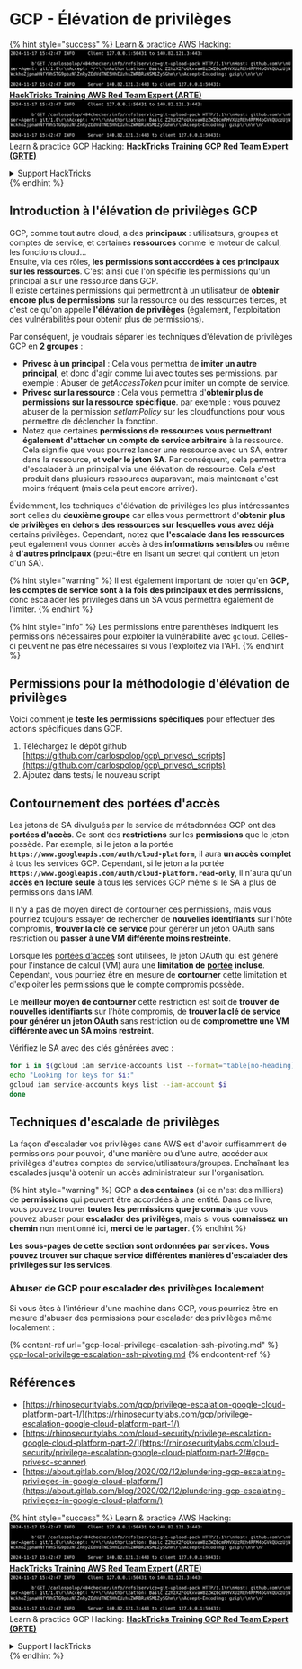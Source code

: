 # GCP - Élévation de privilèges

{% hint style="success" %}
Learn & practice AWS Hacking:<img src="../../../.gitbook/assets/image (1).png" alt="" data-size="line">[**HackTricks Training AWS Red Team Expert (ARTE)**](https://training.hacktricks.xyz/courses/arte)<img src="../../../.gitbook/assets/image (1).png" alt="" data-size="line">\
Learn & practice GCP Hacking: <img src="../../../.gitbook/assets/image (2).png" alt="" data-size="line">[**HackTricks Training GCP Red Team Expert (GRTE)**<img src="../../../.gitbook/assets/image (2).png" alt="" data-size="line">](https://training.hacktricks.xyz/courses/grte)

<details>

<summary>Support HackTricks</summary>

* Check the [**subscription plans**](https://github.com/sponsors/carlospolop)!
* **Join the** 💬 [**Discord group**](https://discord.gg/hRep4RUj7f) or the [**telegram group**](https://t.me/peass) or **follow** us on **Twitter** 🐦 [**@hacktricks\_live**](https://twitter.com/hacktricks\_live)**.**
* **Share hacking tricks by submitting PRs to the** [**HackTricks**](https://github.com/carlospolop/hacktricks) and [**HackTricks Cloud**](https://github.com/carlospolop/hacktricks-cloud) github repos.

</details>
{% endhint %}

## Introduction à l'élévation de privilèges GCP <a href="#introduction-to-gcp-privilege-escalation" id="introduction-to-gcp-privilege-escalation"></a>

GCP, comme tout autre cloud, a des **principaux** : utilisateurs, groupes et comptes de service, et certaines **ressources** comme le moteur de calcul, les fonctions cloud…\
Ensuite, via des rôles, **les permissions sont accordées à ces principaux sur les ressources**. C'est ainsi que l'on spécifie les permissions qu'un principal a sur une ressource dans GCP.\
Il existe certaines permissions qui permettront à un utilisateur de **obtenir encore plus de permissions** sur la ressource ou des ressources tierces, et c'est ce qu'on appelle **l'élévation de privilèges** (également, l'exploitation des vulnérabilités pour obtenir plus de permissions).

Par conséquent, je voudrais séparer les techniques d'élévation de privilèges GCP en **2 groupes** :

* **Privesc à un principal** : Cela vous permettra de **imiter un autre principal**, et donc d'agir comme lui avec toutes ses permissions. par exemple : Abuser de _getAccessToken_ pour imiter un compte de service.
* **Privesc sur la ressource** : Cela vous permettra d'**obtenir plus de permissions sur la ressource spécifique**. par exemple : vous pouvez abuser de la permission _setIamPolicy_ sur les cloudfunctions pour vous permettre de déclencher la fonction.
* Notez que certaines **permissions de ressources vous permettront également d'attacher un compte de service arbitraire** à la ressource. Cela signifie que vous pourrez lancer une ressource avec un SA, entrer dans la ressource, et **voler le jeton SA**. Par conséquent, cela permettra d'escalader à un principal via une élévation de ressource. Cela s'est produit dans plusieurs ressources auparavant, mais maintenant c'est moins fréquent (mais cela peut encore arriver).

Évidemment, les techniques d'élévation de privilèges les plus intéressantes sont celles du **deuxième groupe** car elles vous permettront d'**obtenir plus de privilèges en dehors des ressources sur lesquelles vous avez déjà** certains privilèges. Cependant, notez que **l'escalade dans les ressources** peut également vous donner accès à des **informations sensibles** ou même à **d'autres principaux** (peut-être en lisant un secret qui contient un jeton d'un SA).

{% hint style="warning" %}
Il est également important de noter qu'en **GCP, les comptes de service sont à la fois des principaux et des permissions**, donc escalader les privilèges dans un SA vous permettra également de l'imiter.
{% endhint %}

{% hint style="info" %}
Les permissions entre parenthèses indiquent les permissions nécessaires pour exploiter la vulnérabilité avec `gcloud`. Celles-ci peuvent ne pas être nécessaires si vous l'exploitez via l'API.
{% endhint %}

## Permissions pour la méthodologie d'élévation de privilèges

Voici comment je **teste les permissions spécifiques** pour effectuer des actions spécifiques dans GCP.

1. Téléchargez le dépôt github [https://github.com/carlospolop/gcp\_privesc\_scripts](https://github.com/carlospolop/gcp\_privesc\_scripts)
2. Ajoutez dans tests/ le nouveau script

## Contournement des portées d'accès <a href="#bypassing-access-scopes" id="bypassing-access-scopes"></a>

Les jetons de SA divulgués par le service de métadonnées GCP ont des **portées d'accès**. Ce sont des **restrictions** sur les **permissions** que le jeton possède. Par exemple, si le jeton a la portée **`https://www.googleapis.com/auth/cloud-platform`**, il aura **un accès complet** à tous les services GCP. Cependant, si le jeton a la portée **`https://www.googleapis.com/auth/cloud-platform.read-only`**, il n'aura qu'un **accès en lecture seule** à tous les services GCP même si le SA a plus de permissions dans IAM.

Il n'y a pas de moyen direct de contourner ces permissions, mais vous pourriez toujours essayer de rechercher de **nouvelles identifiants** sur l'hôte compromis, **trouver la clé de service** pour générer un jeton OAuth sans restriction ou **passer à une VM différente moins restreinte**.

Lorsque les [portées d'accès](https://cloud.google.com/compute/docs/access/service-accounts#accesscopesiam) sont utilisées, le jeton OAuth qui est généré pour l'instance de calcul (VM) aura une **limitation de** [**portée**](https://oauth.net/2/scope/) **incluse**. Cependant, vous pourriez être en mesure de **contourner** cette limitation et d'exploiter les permissions que le compte compromis possède.

Le **meilleur moyen de contourner** cette restriction est soit de **trouver de nouvelles identifiants** sur l'hôte compromis, de **trouver la clé de service pour générer un jeton OAuth** sans restriction ou de **compromettre une VM différente avec un SA moins restreint**.

Vérifiez le SA avec des clés générées avec :
```bash
for i in $(gcloud iam service-accounts list --format="table[no-heading](email)"); do
echo "Looking for keys for $i:"
gcloud iam service-accounts keys list --iam-account $i
done
```
## Techniques d'escalade de privilèges

La façon d'escalader vos privilèges dans AWS est d'avoir suffisamment de permissions pour pouvoir, d'une manière ou d'une autre, accéder aux privilèges d'autres comptes de service/utilisateurs/groupes. Enchaînant les escalades jusqu'à obtenir un accès administrateur sur l'organisation.

{% hint style="warning" %}
GCP a **des centaines** (si ce n'est des milliers) de **permissions** qui peuvent être accordées à une entité. Dans ce livre, vous pouvez trouver **toutes les permissions que je connais** que vous pouvez abuser pour **escalader des privilèges**, mais si vous **connaissez un chemin** non mentionné ici, **merci de le partager**.
{% endhint %}

**Les sous-pages de cette section sont ordonnées par services. Vous pouvez trouver sur chaque service différentes manières d'escalader des privilèges sur les services.**

### Abuser de GCP pour escalader des privilèges localement

Si vous êtes à l'intérieur d'une machine dans GCP, vous pourriez être en mesure d'abuser des permissions pour escalader des privilèges même localement :

{% content-ref url="gcp-local-privilege-escalation-ssh-pivoting.md" %}
[gcp-local-privilege-escalation-ssh-pivoting.md](gcp-local-privilege-escalation-ssh-pivoting.md)
{% endcontent-ref %}

## Références

* [https://rhinosecuritylabs.com/gcp/privilege-escalation-google-cloud-platform-part-1/](https://rhinosecuritylabs.com/gcp/privilege-escalation-google-cloud-platform-part-1/)
* [https://rhinosecuritylabs.com/cloud-security/privilege-escalation-google-cloud-platform-part-2/](https://rhinosecuritylabs.com/cloud-security/privilege-escalation-google-cloud-platform-part-2/#gcp-privesc-scanner)
* [https://about.gitlab.com/blog/2020/02/12/plundering-gcp-escalating-privileges-in-google-cloud-platform/](https://about.gitlab.com/blog/2020/02/12/plundering-gcp-escalating-privileges-in-google-cloud-platform/)

{% hint style="success" %}
Learn & practice AWS Hacking:<img src="../../../.gitbook/assets/image (1).png" alt="" data-size="line">[**HackTricks Training AWS Red Team Expert (ARTE)**](https://training.hacktricks.xyz/courses/arte)<img src="../../../.gitbook/assets/image (1).png" alt="" data-size="line">\
Learn & practice GCP Hacking: <img src="../../../.gitbook/assets/image (2).png" alt="" data-size="line">[**HackTricks Training GCP Red Team Expert (GRTE)**<img src="../../../.gitbook/assets/image (2).png" alt="" data-size="line">](https://training.hacktricks.xyz/courses/grte)

<details>

<summary>Support HackTricks</summary>

* Check the [**subscription plans**](https://github.com/sponsors/carlospolop)!
* **Join the** 💬 [**Discord group**](https://discord.gg/hRep4RUj7f) or the [**telegram group**](https://t.me/peass) or **follow** us on **Twitter** 🐦 [**@hacktricks\_live**](https://twitter.com/hacktricks\_live)**.**
* **Share hacking tricks by submitting PRs to the** [**HackTricks**](https://github.com/carlospolop/hacktricks) and [**HackTricks Cloud**](https://github.com/carlospolop/hacktricks-cloud) github repos.

</details>
{% endhint %}
